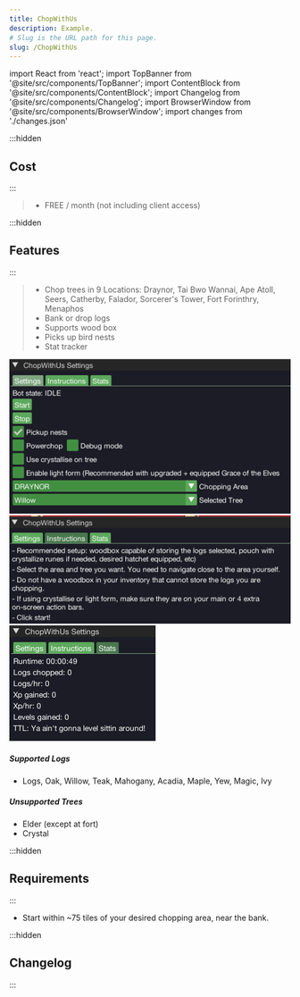 ```yaml
---
title: ChopWithUs
description: Example.
# Slug is the URL path for this page.
slug: /ChopWithUs
---
```


import React from 'react';
import TopBanner from '@site/src/components/TopBanner';
import ContentBlock from '@site/src/components/ContentBlock';
import Changelog from '@site/src/components/Changelog';
import BrowserWindow from '@site/src/components/BrowserWindow';
import changes from './changes.json'

<TopBanner title="ChopWithUs" version="v1.0.6" author="BotWithUs" offical="OFFICAL SCRIPT" skill="Woodcutting">
</TopBanner>

:::hidden

## Cost

:::

<ContentBlock title="Cost">

> - FREE / month (not including client access)

</ContentBlock>

:::hidden

## Features

:::

<ContentBlock title="Features">

> - Chop trees in 9 Locations: Draynor, Tai Bwo Wannai, Ape Atoll, Seers, Catherby, Falador, Sorcerer's Tower, Fort Forinthry, Menaphos
> - Bank or drop logs
> - Supports wood box
> - Picks up bird nests
> - Stat tracker

![Example](01ChopWithUs.png)
![Example](02ChopWithUs.png)
![Example](03ChopWithUs.png)

##### Supported Logs

- Logs, Oak, Willow, Teak, Mahogany, Acadia, Maple, Yew, Magic, Ivy

##### Unsupported Trees

- Elder (except at fort)
- Crystal

</ContentBlock>

:::hidden

## Requirements

:::
<ContentBlock title="Requirements">

- Start within ~75 tiles of your desired chopping area, near the bank.

</ContentBlock>

:::hidden

## Changelog

:::

<Changelog changes={changes}>

</Changelog>
